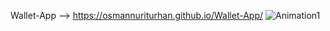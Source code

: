 Wallet-App --> https://osmannuriturhan.github.io/Wallet-App/
![Animation1](https://github.com/osmannuriturhan/Wallet-App/assets/140538437/c312e8d4-b883-4196-beb3-bbab1c757b14)
